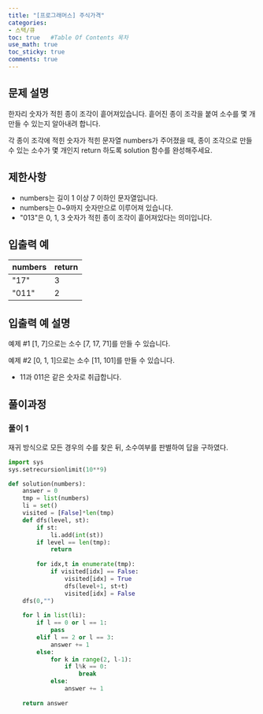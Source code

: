 ```yaml
---
title: "[프로그래머스] 주식가격"
categories: 
- 스택/큐
toc: true   #Table Of Contents 목차 
use_math: true
toc_sticky: true
comments: true
---
```


## 문제 설명

한자리 숫자가 적힌 종이 조각이 흩어져있습니다. 흩어진 종이 조각을 붙여 소수를 몇 개 만들 수 있는지 알아내려 합니다.

각 종이 조각에 적힌 숫자가 적힌 문자열 numbers가 주어졌을 때, 종이 조각으로 만들 수 있는 소수가 몇 개인지 return 하도록 solution 함수를 완성해주세요.

## 제한사항

- numbers는 길이 1 이상 7 이하인 문자열입니다.
- numbers는 0~9까지 숫자만으로 이루어져 있습니다.
- "013"은 0, 1, 3 숫자가 적힌 종이 조각이 흩어져있다는 의미입니다.

## 입출력 예

| numbers | return |
| ------- | ------ |
| "17"    | 3      |
| "011"   | 2      |

## 입출력 예 설명

예제 #1
[1, 7]으로는 소수 [7, 17, 71]를 만들 수 있습니다.

예제 #2
[0, 1, 1]으로는 소수 [11, 101]를 만들 수 있습니다.

- 11과 011은 같은 숫자로 취급합니다.

## 풀이과정

### 풀이 1

재귀 방식으로 모든 경우의 수를 찾은 뒤, 소수여부를 판별하여 답을 구하였다.

```python
import sys
sys.setrecursionlimit(10**9)

def solution(numbers):
    answer = 0
    tmp = list(numbers) 
    li = set()  
    visited = [False]*len(tmp)
    def dfs(level, st):
        if st:
            li.add(int(st))
        if level == len(tmp):
            return
        
        for idx,t in enumerate(tmp):
            if visited[idx] == False:
                visited[idx] = True
                dfs(level+1, st+t)
                visited[idx] = False
    dfs(0,"")
    
    for l in list(li):
        if l == 0 or l == 1:
            pass
        elif l == 2 or l == 3:
            answer += 1
        else:
            for k in range(2, l-1):
                if l%k == 0:
                    break
            else:
                answer += 1
    
    return answer
```

